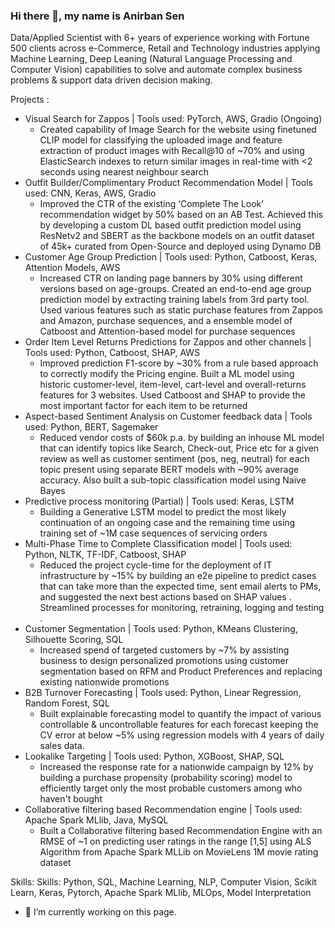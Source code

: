 ### Hi there 👋, my name is Anirban Sen

Data/Applied Scientist with 6+ years of experience working with Fortune 500 clients across e-Commerce, Retail and Technology industries applying Machine Learning, Deep Leaning (Natural Language Processing and Computer Vision) capabilities to solve and automate complex business problems & support data driven decision making.

 Projects :

+ Visual Search for Zappos | Tools used: PyTorch, AWS, Gradio (Ongoing)
  - Created capability of Image Search for the website using finetuned CLIP model for classifying the uploaded image and feature extraction of product images with Recall@10 of ~70% and using ElasticSearch indexes to return similar images in real-time with <2 seconds using nearest neighbour search
+	Outfit Builder/Complimentary Product Recommendation Model | Tools used: CNN, Keras, AWS, Gradio
    - Improved the CTR of the existing ‘Complete The Look’ recommendation widget by 50% based on an AB Test. Achieved this by developing a custom DL based outfit prediction model using ResNetv2 and SBERT as the backbone models on an outfit dataset of 45k+ curated from Open-Source and deployed using Dynamo DB 
+	Customer Age Group Prediction | Tools used: Python, Catboost, Keras, Attention Models, AWS
    - Increased CTR on landing page banners by 30% using different versions based on age-groups. Created an end-to-end age group prediction model by extracting training labels from 3rd party tool. Used various features such as static purchase features from Zappos and Amazon, purchase sequences, and a ensemble model of Catboost and Attention-based model for purchase sequences
+	Order Item Level Returns Predictions for Zappos and other channels | Tools used: Python, Catboost, SHAP, AWS
    - Improved prediction F1-score by ~30% from a rule based approach to correctly modify the Pricing engine. Built a ML model using historic customer-level, item-level, cart-level and overall-returns features for 3 websites. Used Catboost and SHAP to provide the most important factor for each item to be returned
+	Aspect-based Sentiment Analysis on Customer feedback data | Tools used: Python, BERT, Sagemaker
    - Reduced vendor costs of $60k p.a. by building an inhouse ML model that can identify topics like Search, Check-out, Price etc for a given review as well as customer sentiment (pos, neg, neutral) for each topic present using separate BERT models with ~90% average accuracy. Also built a sub-topic classification model using Naïve Bayes  
+ Predictive process monitoring (Partial) | Tools used: Keras, LSTM
  - Building a Generative LSTM model to predict the most likely continuation of an ongoing case and the remaining
time using training set of ~1M case sequences of servicing orders
+ Multi-Phase Time to Complete Classification model | Tools used: Python, NLTK, TF-IDF, Catboost, SHAP
  - Reduced the project cycle-time for the deployment of IT infrastructure by ~15% by building an e2e pipeline to
predict cases that can take more than the expected time, sent email alerts to PMs, and suggested the next best
actions based on SHAP values . Streamlined processes for monitoring, retraining, logging and testing .
+ Customer Segmentation | Tools used: Python, KMeans Clustering, Silhouette Scoring, SQL
  - Increased spend of targeted customers by ~7% by assisting business to design personalized promotions using
customer segmentation based on RFM and Product Preferences and replacing existing nationwide promotions
+ B2B Turnover Forecasting | Tools used: Python, Linear Regression, Random Forest, SQL
  - Built explainable forecasting model to quantify the impact of various controllable & uncontrollable features for
each forecast keeping the CV error at below ~5% using regression models with 4 years of daily sales data.
+ Lookalike Targeting | Tools used: Python, XGBoost, SHAP, SQL
  - Increased the response rate for a nationwide campaign by 12% by building a purchase propensity (probability
scoring) model to efficiently target only the most probable customers among who haven't bought
+ Collaborative filtering based Recommendation engine | Tools used: Apache Spark MLlib, Java, MySQL
  - Built a Collaborative filtering based Recommendation Engine with an RMSE of ~1 on predicting user ratings in the
  range [1,5] using ALS Algorithm from Apache Spark MLLib on MovieLens 1M movie rating dataset

</details>


Skills: Skills: Python, SQL, Machine Learning, NLP, Computer Vision, Scikit Learn, Keras, Pytorch, Apache Spark MLlib, MLOps, Model Interpretation

- 🔭 I’m currently working on this page. 




